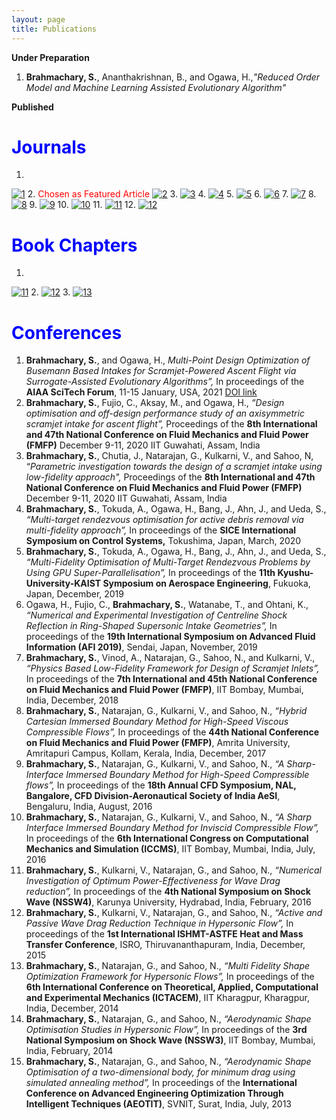 ```yaml
---
layout: page
title: Publications
---
```


**Under Preparation**
1. **Brahmachary, S.**, Ananthakrishnan, B., and Ogawa, H.,_"Reduced Order Model and Machine Learning Assisted Evolutionary Algorithm"_

**Published**

# <span style="color:blue">Journals</span>
1.
[![1](https://user-images.githubusercontent.com/34644464/155010389-353a304c-0db3-43c9-9751-4e80ea0fe3ab.png)](https://shuvayanb.github.io/about/publications.html)
2. <span style="color:red">Chosen as Featured Article</span>
[![2](https://user-images.githubusercontent.com/34644464/137574628-ce3d9787-5d7f-4209-805c-df9e0c8297c7.png)](https://aip.scitation.org/doi/10.1063/5.0064724)
3.
[![3](https://user-images.githubusercontent.com/34644464/128012337-5a2d518e-b711-4547-8869-bc5a6742147d.png)](https://arc.aiaa.org/doi/10.2514/1.B38383)
4.
[![4](https://user-images.githubusercontent.com/34644464/128012536-8a970ccb-ef49-45da-928b-023a18082640.png)](https://link.aps.org/doi/10.1103/PhysRevE.103.043302)
5.
[![5](https://user-images.githubusercontent.com/34644464/128012624-a2783fd3-5869-4089-a8d3-70969bb613ed.png)](https://doi.org/10.1016/j.ast.2021.106531)
6.
[![6](https://user-images.githubusercontent.com/34644464/128012745-c30fb0c5-40c3-493a-a7c6-8f99f50860cd.png)](https://doi.org/10.1016/j.ast.2020.106362)
7.
[![7](https://user-images.githubusercontent.com/34644464/128012881-8421f54a-cce2-4940-8727-611842061928.png)](https://doi.org/10.1063/5.0006408)
8.
[![8](https://user-images.githubusercontent.com/34644464/128012930-9f2931be-c6d1-424a-b549-b313b99fff53.png)](https://doi.org/10.1063/5.0003886)
9.
[![9](https://user-images.githubusercontent.com/34644464/128013042-6f6e3a46-2576-4e14-87e8-d17d27ca694f.png)](https://doi.org/10.1061/(ASCE)AS.1943-5525.0001085)
10.
[![10](https://user-images.githubusercontent.com/34644464/128013115-c12b3709-7e19-4d08-a9bc-395b0ffb538d.png)](https://doi.org/10.1016/j.jcp.2018.10.023)
11.
[![11](https://user-images.githubusercontent.com/34644464/128013169-3dbf6207-a993-40fb-8073-e432decee5bc.png)](https://doi.org/10.1002/fld.4479)
12.
[![12](https://user-images.githubusercontent.com/34644464/128013235-633f9b6c-e8bc-4fea-bc3c-c1875fbaf190.png)](https://doi.org/10.2514/1.A33887)






<!--1. **Brahmachary, S.**, Ogawa, H.,_"Multi-Point Design Optimization of Busemann Based Intakes for Scramjet-Powered Ascent Flight",_ **Journal of Propulsion and Power**, 2021 [DOI-Link](https://doi.org/10.2514/1.B38383)
2. **Brahmachary, S**., Natarajan, G., Kulkarni, V., Sahoo, N., Ashok, V., and Kumar, V., "_Role of solution reconstruction in hypersonic viscous computations using a sharp interface immersed boundary method"_, **Physical Review E**, 2021 [DOI-Link](https://link.aps.org/doi/10.1103/PhysRevE.103.043302)
3. Fujio, C., **Brahmachary, S**., and Ogawa, H.,_"Numerical investigation of axisymmetric intake flowfield and performance for scramjet-powered ascent flight",_ **Aerospace Science and Technology**, 2021 [DOI-Link](https://doi.org/10.1016/j.ast.2021.106531)
4. **Brahmachary, S.**, Fujio, C., and Ogawa, H.,_"Multi-point design optimization of a high-performance intake for scramjet-powered ascent flight",_ **Aerospace Science and Technology**, 2020 [DOI-Link](https://doi.org/10.1016/j.ast.2020.106362)
5. **Brahmachary, S.**, Natarajan, G., Kulkarni, V., and Sahoo, N.,_"Comment on ‘A new approach for the design of hypersonic scramjet inlets'",_ **Physics of Fluids**, 2020 [DOI-Link](https://doi.org/10.1063/5.0006408)
6. Dudas, E., David, N.S., **Brahmachary, S.**, Kulkarni, V., Benidar, A., Kassi, S., Charles, C., and Georges, R.,_"High-temperature hypersonic Laval nozzle for non-LTE Cavity Ringdown Spectroscopy",_ **Journal of Chemical Physics**, 2020 [DOI-Link](https://doi.org/10.1063/5.0003886)
7. Desai, S., **Brahmachary, S.**, Gadgil, H., and Kulkarni, V., _"Probing Real Gas and Leading-Edge Bluntness Effects on Shock Wave Boundary-Layer Interaction at Hypersonic Speeds",_ **Journal of Aerospace Engineering**, 2019 [DOI-Link](https://doi.org/10.1061/(ASCE)AS.1943-5525.0001085)
8. Deka, M., **Brahmachary, S.**, Thirumalaisamy, R., Dalal, A., and Natarajan, G., _"A new Green-Gauss Reconstruction on Unstructured Meshes. Part I: Gradient Reconstruction",_ **Journal of Computational Physics**, 2018 [DOI-Link](https://doi.org/10.1016/j.jcp.2018.10.023)
9. **Brahmachary, S.**, Natarajan, G., Kulkarni, V., and Sahoo, N., _"A sharp interface immersed boundary framework for simulations of high speed inviscid compressible flows",_ **International Journal of Numerical Methods in Fluids**, 2018 [DOI-Link](https://doi.org/10.1002/fld.4479)
10. **Brahmachary, S.**, Natarajan, G., Kulkarni, V., and Sahoo, N., _"On Maximum Ballistic Coefficient Axisymmetric Geometries in Hypersonic Flows",_ **Journal of Spacecraft and Rockets**, 2018 [DOI-Link](https://doi.org/10.2514/1.A33887)-->



# <span style="color:blue">Book Chapters</span>

1.
[![11](https://user-images.githubusercontent.com/34644464/128014870-929a458a-2b59-41c7-b6a1-48dc2ffdc1ba.png)](https://doi.org/10.1007/978-981-15-3940-4)
2.
[![12](https://user-images.githubusercontent.com/34644464/128013396-163ab4fd-0465-4748-bad7-06e16aec26ca.png)](https://doi.org/10.1007/978-981-13-1592-3)
3.
[![13](https://user-images.githubusercontent.com/34644464/128013462-34b904c1-52b2-4d53-a9b8-27f3be00f575.png)](https://doi.org/10.1007/978-81-322-2743-4)

<!--
1. **Brahmachary, S.**, Natarajan, G., Kulkarni, V., Sahoo, N., _"A sharp-interface Immersed Boundary method for high-speed compressible flows",_ **Immersed Boundary Methods**, Springer Nature, Singapore, 2020 [DOI-Link](https://doi.org/10.1007/978-981-15-3940-4)
2. **Brahmachary, S.**, Natarajan, G., Kulkarni, V., Sahoo, N., and Nanda, S.R.,_"Application of greedy and heuristic algorithm based optimisation methods towards aerodynamic shape optimization",_ **Soft Computing for Problem Solving. Advances in Intelligent Systems and Computing**, Springer, Singapore, 2019 [DOI-Link](https://doi.org/10.1007/978-981-13-1592-3)
3. **Brahmachary, S.**, Natarajan, G., and Sahoo, N., _"A Hybrid Aerodynamic Shape Optimisation Approach for Axisymmetric Body in Hypersonic Flow"_ **Fluid Mechanics and Fluid Power -- Contemporary Research**, Springer, India, 2017 [DOI-Link](https://doi.org/10.1007/978-81-322-2743-4)-->

# <span style="color:blue">Conferences</span>

1. **Brahmachary, S.**, and Ogawa, H., _Multi-Point Design Optimization of Busemann Based Intakes for Scramjet-Powered Ascent Flight via Surrogate-Assisted Evolutionary Algorithms”,_ In proceedings of the **AIAA SciTech Forum**, 11-15 January, USA, 2021 [DOI link](https://doi.org/10.2514/6.2021-1960)
2. **Brahmachary, S.**, Fujio, C., Aksay, M., and Ogawa, H., _“Design optimisation and off-design performance study of an axisymmetric scramjet intake for ascent flight”,_ Proceedings of the **8th International and 47th National Conference on Fluid Mechanics and Fluid Power (FMFP)** December 9-11, 2020 IIT Guwahati, Assam, India
3. **Brahmachary, S.**, Chutia, J., Natarajan, G., Kulkarni, V., and Sahoo, N, “_Parametric investigation towards the design of a scramjet intake using low-fidelity approach",_ Proceedings of the **8th International and 47th National Conference on Fluid Mechanics and Fluid Power (FMFP)** December 9-11, 2020 IIT Guwahati, Assam, India
4. **Brahmachary, S.**, Tokuda, A., Ogawa, H., Bang, J., Ahn, J., and Ueda, S., _“Multi-target rendezvous optimisation for active debris removal via multi-fidelity approach”,_ In proceedings of the **SICE International Symposium on Control Systems,** Tokushima, Japan, March, 2020
5. **Brahmachary, S.**, Tokuda, A., Ogawa, H., Bang, J., Ahn, J., and Ueda, S., _“Multi-Fidelity Optimisation of Multi-Target Rendezvous Problems by Using GPU Super-Parallelisation”,_ In proceedings of the **11th Kyushu-University-KAIST Symposium on Aerospace Engineering**, Fukuoka, Japan, December, 2019
6. Ogawa, H., Fujio, C., **Brahmachary, S.**, Watanabe, T., and Ohtani, K., _“Numerical and Experimental Investigation of Centreline Shock Reflection in Ring-Shaped Supersonic Intake Geometries”,_ In proceedings of the **19th International Symposium on Advanced Fluid Information (AFI 2019)**, Sendai, Japan, November, 2019
7. **Brahmachary, S.**, Vinod, A., Natarajan, G., Sahoo, N., and Kulkarni, V., _“Physics Based Low-Fidelity Framework for Design of Scramjet Inlets”,_ In proceedings of the **7th International and 45th National Conference on Fluid Mechanics and Fluid Power (FMFP)**, IIT Bombay, Mumbai, India, December, 2018
8. **Brahmachary, S.**, Natarajan, G., Kulkarni, V., and Sahoo, N., _“Hybrid Cartesian Immersed Boundary Method for High-Speed Viscous Compressible Flows”,_ In proceedings of the **44th National Conference on Fluid Mechanics and Fluid Power (FMFP)**, Amrita University, Amritapuri Campus, Kollam, Kerala, India, December, 2017
9. **Brahmachary, S.**, Natarajan, G., Kulkarni, V., and Sahoo, N., _“A Sharp- Interface Immersed Boundary Method for High-Speed Compressible flows”,_ In proceedings of the **18th Annual CFD Symposium, NAL, Bangalore, CFD Division-Aeronautical Society of India AeSI**, Bengaluru, India, August, 2016
10. **Brahmachary, S.**, Natarajan, G., Kulkarni, V., and Sahoo, N., _“A Sharp Interface Immersed Boundary Method for Inviscid Compressible Flow”,_ In proceedings of the **6th International Congress on Computational Mechanics and Simulation (ICCMS)**, IIT Bombay, Mumbai, India, July, 2016
11. **Brahmachary, S.**, Kulkarni, V., Natarajan, G., and Sahoo, N., _“Numerical Investigation of Optimum Power-Effectiveness for Wave Drag reduction”,_ In proceedings of the **4th National Symposium on Shock Wave (NSSW4)**, Karunya University, Hydrabad, India, February, 2016
12. **Brahmachary, S.**, Kulkarni, V., Natarajan, G., and Sahoo, N., _“Active and Passive Wave Drag Reduction Technique in Hypersonic Flow”,_ In proceedings of the **1st International ISHMT-ASTFE Heat and Mass Transfer Conference**, ISRO, Thiruvananthapuram, India, December, 2015
13. **Brahmachary, S.**, Natarajan, G., and Sahoo, N., _“Multi Fidelity Shape Optimization Framework for Hypersonic Flows”,_ In proceedings of the **6th International Conference on Theoretical, Applied, Computational and Experimental Mechanics (ICTACEM)**, IIT Kharagpur, Kharagpur, India, December, 2014
14. **Brahmachary, S.**, Natarajan, G., and Sahoo, N., _“Aerodynamic Shape Optimisation Studies in Hypersonic Flow”,_ In proceedings of the **3rd National Symposium on Shock Wave (NSSW3)**, IIT Bombay, Mumbai, India, February, 2014
15. **Brahmachary, S.**, Natarajan, G., and Sahoo, N., _“Aerodynamic Shape Optimisation of a two-dimensional body, for minimum drag using simulated annealing method”,_ In proceedings of the **International Conference on Advanced Engineering Optimization Through Intelligent Techniques (AEOTIT)**, SVNIT, Surat, India, July, 2013








